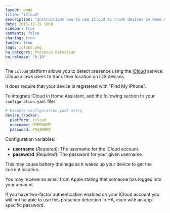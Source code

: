 ```yaml
---
layout: page
title: "iCloud"
description: "Instructions how to use iCloud to track devices in Home Assistant."
date: 2015-12-15 1000
sidebar: true
comments: false
sharing: true
footer: true
logo: icloud.png
ha_category: Presence Detection
ha_release: "0.10"
---
```



The `icloud` platform allows you to detect presence using the [iCloud](https://www.icloud.com/) service. iCloud allows users to track their location on iOS devices. 

It does require that your device is registered with "Find My iPhone".

To integrate iCloud in Home Assistant, add the following section to your `configuration.yaml` file:

```yaml
# Example configuration.yaml entry
device_tracker:
  platform: icloud
  username: USERNAME
  password: PASSWORD
```

Configuration variables:

- **username** (*Required*): The username for the iCloud account.
- **password** (*Required*): The password for your given username.

<p class='note warning'>
This may cause battery drainage as it wakes up your device to get the current location.
</p>

<p class='note warning'>
You may receive an email from Apple stating that someone has logged into your account.
</p>

<p class='note warning'>
If you have two-factor authentication enabled on your iCloud account you will not be able to use this presence detection in HA, even with an app-specific password.
</p>

